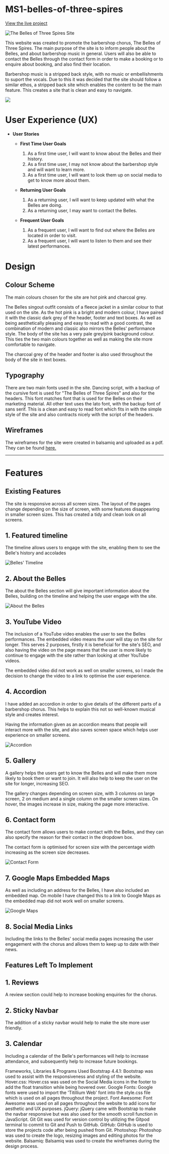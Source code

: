 # MS1-belles-of-three-spires

[View the live project](https://rachel2308.github.io/MS1-belles-of-three-spires/index.html)

![The Belles of Three Spires Site](/assets/documentation/s-shot-index-page.PNG)

This website was created to promote the barbershop chorus, The Belles of Three Spires. The main purpose of the site is to inform 
people about the Belles, and about barbershop music in general. Users will also be able to contact the Belles through the 
contact form in order to make a booking or to enquire about booking, and also find their location.

Barbershop music is a stripped back style, with no music or embellishments to suport the vocals. Due to this it was decided that 
the site should follow a similar ethos, a stripped back site which enables the content to be the main feature. This creates a
site that is clean and easy to navigate.

![](/assets/documentation/am-i-responsive-belles.PNG)

# User Experience (UX)

* **User Stories** 
    * **First Time User Goals**
        1. As a first time user, I will want to know about the Belles and their history.
        2. As a first time user, I may not know about the barbershop style and will want to learn more.
        3. As a first time user, I will want to look them up on social media to get to know more about them.

    * **Returning User Goals**
        1. As a returning user, I will want to keep updated with what the Belles are doing.
        2. As a returning user, I may want to contact the Belles.
    
    * **Frequent User Goals**
        1. As a frequent user, I will want to find out where the Belles are located in order to visit.
        2. As a frequent user, I will want to listen to them and see their latest performances.

# Design

## Colour Scheme

The main colours chosen for the site are hot pink and charcoal grey.

The Belles singout outfit consists of a fleece jacket in a similar colour to that used on the site. As the hot pink
is a bright and modern colour, I have paired it with the classic dark grey of the header, footer and text boxes. As well as being 
aesthetically pleasing and easy to read with a good contrast, the combination of modern and classic also mirrors the 
Belles' performance style. The body of the site has a very pale grey/pink background colour. This ties the two main colours together
as well as making the site more comfortable to navigate.   

The charcoal grey of the header and footer is also used throughout the body of the site in text boxes. 

## Typography

There are two main fonts used in the site. Dancing script, with a backup of the cursive font is used for "The Belles of 
Three Spires" and also for the headers. This font matches font that is used for the Belles on their marketing 
material. All other text uses the lato font, with the backup font of sans serif. This is a clean and easy to read font 
which fits in with the simple style of the site and also contracts nicely with the script of the headers.

## Wireframes

The wireframes for the site were created in balsamiq and uploaded as a pdf. They can be found [here.](assets/documentation/belles-wireframe.pdf)

---

# Features

## Existing Features

The site is responsive across all screen sizes. The layout of the pages change depending on the size of screen, with some features 
disappearing in smaller screen sizes. This has created a tidy and clean look on all screens.

## 1. Featured timeline

The timeline allows users to engage with the site, enabling them to see the Belle's history and accolades

![Belles' Timeline](assets/documentation/screenshot-belles-timeline.PNG)

## 2. About the Belles

The about the Belles section will give important information about the Belles, building on the timeline and helping the 
user engage with the site.

![About the Belles](assets/documentation/screenshot-about-belles.PNG)

## 3. YouTube Video

The inclusion of a YouTube video enables the user to see the Belles performances. The embedded video means the user 
will stay on the site for longer. This serves 2 purposes, firstly it is beneficial for the site's SEO, and also 
having the video on the page means that the user is more likely to continue to engage with the site rather than 
looking at other YouTube videos.

The embedded video did not work as well on smaller screens, so I made the decision to change the video to a link 
to optimise the user experience.

## 4. Accordion

I have added an accordion in order to give details of the different parts of a barbershop chorus. This helps to 
explain this not so well-known musical style and creates interest.

Having the information given as an accordion means that people will interact more with the site, and also saves
screen space which helps user experience on smaller screens. 

![Accordion](assets/documentation/screenshot-accordion.PNG)

## 5. Gallery

A gallery helps the users get to know the Belles and will make them more likely to book them or want to join. It will 
also help to keep the user on the site for longer, increasing SEO. 

The gallery changes depending on screen size, with 3 columns on large screen, 2 on medium and a single column on 
the smaller screen sizes. On hover, the images increase in size, making the page more interactive.

## 6. Contact form

The contact form allows users to make contact with the Belles, and they can also specify the reason for their contact 
in the dropdown box. 

The contact form is optimised for screen size with the percentage width increasing as the screen size decreases. 

![Contact Form](assets/documentation/contact-form.PNG)

## 7. Google Maps Embedded Maps

As well as including an address for the Belles, I have also included an embedded map. On mobile I have changed this 
to a link to Google Maps as the embedded map did not work well on smaller screens.

![Google Maps](assets/documentation/map.PNG)

## 8. Social Media Links

Including the links to the Belles' social media pages increasing the user engagement with the chorus and allows them
to keep up to date with their news.

## Features Left To Implement

## 1. Reviews

A review section could help to increase booking enquiries for the chorus.

## 2. Sticky Navbar

The addition of a sticky navbar would help to make the site more user friendly.

## 3. Calendar

Including a calendar of the Belle's performances will help to increase attendance, and subsequently help to 
increase future bookings.




Frameworks, Libraries & Programs Used
Bootstrap 4.4.1:
Bootstrap was used to assist with the responsiveness and styling of the website.
Hover.css:
Hover.css was used on the Social Media icons in the footer to add the float transition while being hovered over.
Google Fonts:
Google fonts were used to import the 'Titillium Web' font into the style.css file which is used on all pages throughout the project.
Font Awesome:
Font Awesome was used on all pages throughout the website to add icons for aesthetic and UX purposes.
jQuery:
jQuery came with Bootstrap to make the navbar responsive but was also used for the smooth scroll function in JavaScript.
Git
Git was used for version control by utilizing the Gitpod terminal to commit to Git and Push to GitHub.
GitHub:
GitHub is used to store the projects code after being pushed from Git.
Photoshop:
Photoshop was used to create the logo, resizing images and editing photos for the website.
Balsamiq:
Balsamiq was used to create the wireframes during the design process.

